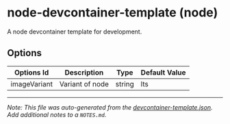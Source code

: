 
# node-devcontainer-template (node)

A node devcontainer template for development.

## Options

| Options Id | Description | Type | Default Value |
|-----|-----|-----|-----|
| imageVariant | Variant of node | string | lts |



---

_Note: This file was auto-generated from the [devcontainer-template.json](https://github.com/marcocarmonadev/devcontainer-templates/blob/main/source/node/devcontainer-template.json).  Add additional notes to a `NOTES.md`._
